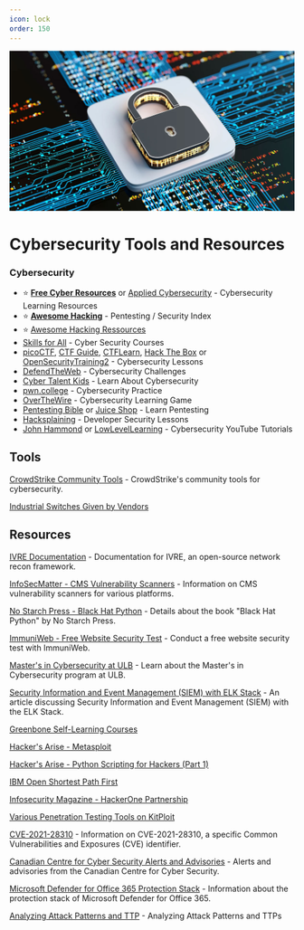 ```yaml
---
icon: lock
order: 150
---
```

![](../static/cybersec.jpg)

# Cybersecurity Tools and Resources

### Cybersecurity

- ⭐ **[Free Cyber Resources](https://github.com/gerryguy311/Free_CyberSecurity_Professional_Development_Resources)** or [Applied Cybersecurity](https://www.nist.gov/itl/applied-cybersecurity/nice/resources/online-learning-content) - Cybersecurity Learning Resources
- ⭐ **[Awesome Hacking](https://github.com/Hack-with-Github/Awesome-Hacking)** - Pentesting / Security Index
- ⭐ [Awesome Hacking Ressources](https://github.com/vitalysim/Awesome-Hacking-Resources)
- [Skills for All](https://skillsforall.com/) - Cyber Security Courses
- [picoCTF](https://picoctf.org/), [CTF Guide](https://jaimelightfoot.com/blog/so-you-want-to-ctf-a-beginners-guide/), [CTFLearn](https://ctflearn.com/), [Hack The Box](https://www.hackthebox.com/) or [OpenSecurityTraining2](https://opensecuritytraining.info/) - Cybersecurity Lessons
- [DefendTheWeb](https://defendtheweb.net/) - Cybersecurity Challenges
- [Cyber Talent Kids](https://cybertalentskids.com/) - Learn About Cybersecurity
- [pwn.college](https://pwn.college/) - Cybersecurity Practice
- [OverTheWire](https://overthewire.org/wargames/) - Cybersecurity Learning Game
- [Pentesting Bible](https://github.com/blaCCkHatHacEEkr/PENTESTING-BIBLE) or [Juice Shop](https://owasp.org/www-project-juice-shop/) - Learn Pentesting
- [Hacksplaining](https://www.hacksplaining.com/) - Developer Security Lessons
- [John Hammond](https://www.youtube.com/@_JohnHammond) or [LowLevelLearning](https://www.youtube.com/@LowLevelLearning/) - Cybersecurity YouTube Tutorials

## Tools

[CrowdStrike Community Tools](https://www.crowdstrike.com/resources/#filter=.tag-community-tool) - CrowdStrike's community tools for cybersecurity.



[Industrial Switches Given by Vendors](https://www.ehackingnews.com/2021/06/industrial-switches-given-by-vendors.html?utm_source=dlvr.it&utm_medium=twitter&m=1)


## Resources

[IVRE Documentation](https://doc.ivre.rocks/en/latest/index.html) - Documentation for IVRE, an open-source network recon framework.

[InfoSecMatter - CMS Vulnerability Scanners](https://www.infosecmatter.com/cms-vulnerability-scanners-for-wordpress-joomla-drupal-moodle-typo3/?s=08) - Information on CMS vulnerability scanners for various platforms.

[No Starch Press - Black Hat Python](https://nostarch.com/black-hat-python2E?s=08) - Details about the book "Black Hat Python" by No Starch Press.

[ImmuniWeb - Free Website Security Test](https://www.immuniweb.com/free/?utm_source=twitter&utm_medium=twitter-cpc&utm_campaign=twitter-freetests?s=08) - Conduct a free website security test with ImmuniWeb.

[Master's in Cybersecurity at ULB](https://masterincybersecurity.ulb.ac.be/) - Learn about the Master's in Cybersecurity program at ULB.

[Security Information and Event Management (SIEM) with ELK Stack](https://dzone.com/articles/security-information-and-event-management-siem-wit-1) - An article discussing Security Information and Event Management (SIEM) with the ELK Stack.

[Greenbone Self-Learning Courses](https://www.greenbone.net/en/selflearning-courses/)

[Hacker's Arise - Metasploit](https://www.hackers-arise.com/metasploit-1)

[Hacker's Arise - Python Scripting for Hackers (Part 1)](https://www.hackers-arise.com/post/2018-01-08-python-scripting-for-hackers-part-1-getting-started)

[IBM Open Shortest Path First](https://www.ibm.com/docs/en/i/7.4?topic=routing-open-shortest-path-first)

[Infosecurity Magazine - HackerOne Partnership](https://www.infosecurity-magazine.com/news/hackedu-hackerone-partner-to-offer?utm_source=twitterfeed&utm_medium=twitter)

[Various Penetration Testing Tools on KitPloit](https://www.kitploit.com/2020/12/onionsearch-script-that-scrapes-urls-on.html?m=1)

[CVE-2021-28310](https://cvepremium.circl.lu/cve/CVE-2021-28310) - Information on CVE-2021-28310, a specific Common Vulnerabilities and Exposures (CVE) identifier.

[Canadian Centre for Cyber Security Alerts and Advisories](https://cyber.gc.ca/en/alerts-advisories) - Alerts and advisories from the Canadian Centre for Cyber Security.

[Microsoft Defender for Office 365 Protection Stack](https://docs.microsoft.com/en-us/microsoft-365/security/office-365-security/protection-stack-microsoft-defender-for-office365?view=o365-worldwide) - Information about the protection stack of Microsoft Defender for Office 365.

[Analyzing Attack Patterns and TTP](https://www.maltego.com/blog/analyzing-attack-patterns-and-ttps/?utm_source=twitter&utm_medium=social&utm_campaign=CSO&utm_content=maltego.com) - Analyzing Attack Patterns and TTPs